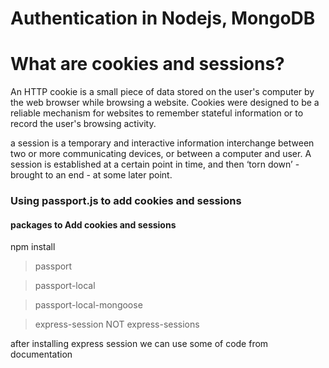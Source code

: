 # Authentication in Nodejs, MongoDB


# What are cookies and sessions?

An HTTP cookie is a small piece of data stored on the user's computer by the web browser while browsing a website. Cookies were designed to be a reliable mechanism for websites to remember stateful information or to record the user's browsing activity.

 a session is a temporary and interactive information interchange between two or more communicating devices, or between a computer and user. A session is established at a certain point in time, and then ‘torn down’ - brought to an end - at some later point.


### Using passport.js to add cookies and sessions

#### packages to Add cookies and sessions

npm install 
>passport

>passport-local

>passport-local-mongoose

>express-session NOT express-sessions

after installing express session we can use some of code from documentation







